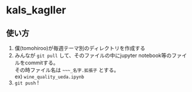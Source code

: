 # kals_kagller  

## 使い方
1. 僕(tomohiroo)が毎週テーマ別のディレクトリを作成する
2. みんなが `git pull` して、そのファイルの中にjupyter notebook等のファイルをcommitする。  
その時ファイル名は `~~~_名字.拡張子` とする。  
ex) `wine_quality_ueda.ipynb`
3. `git push` !
